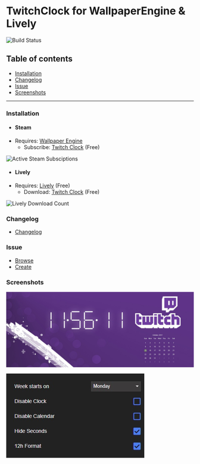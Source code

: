 # TwitchClock for WallpaperEngine & Lively
![Build Status](https://status.makz.net/ci-status?project=WE-TwitchClock%2Fmaster)

## Table of contents
 - [Installation](#installation)
 - [Changelog](#changelog)
 - [Issue](#issue)
 - [Screenshots](#screenshots)
---
### Installation

- #### Steam
 - Requires: [Wallpaper Engine](https://www.wallpaperengine.io)
   - Subscribe: [Twitch Clock](https://steamcommunity.com/sharedfiles/filedetails/?id=1169123011) (Free)
   
![Active Steam Subsciptions](https://status.makz.net/ci-status?platform=steam&id=1169123011)
- #### Lively
 - Requires: [Lively](https://livelywallpaper.net) (Free)
   - Download: [Twitch Clock](https://makz.net/download/twitchclock) (Free)
   
![Lively Download Count](https://status.makz.net/ci-status?platform=github&repo=WE-TwitchClock)

### Changelog
 - [Changelog](https://raw.githubusercontent.com/MadMakz/WE-TwitchClock/main/changelog.txt)
 
### Issue
 - [Browse](https://github.com/MadMakz/WE-TwitchClock/issues)
 - [Create](https://github.com/MadMakz/WE-TwitchClock/issues/new/choose)

### Screenshots
![](https://raw.githubusercontent.com/MadMakz/WE-TwitchClock/main/assets/screenshots/preview_big.jpg)

![](https://raw.githubusercontent.com/MadMakz/WE-TwitchClock/main/assets/screenshots/options.jpg)
